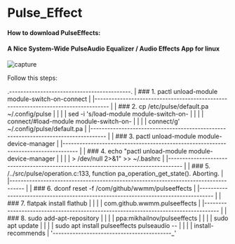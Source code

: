 # Pulse_Effect
#### How to download PulseEffects:
#### A Nice System-Wide PulseAudio Equalizer / Audio Effects App for linux

![capture](https://user-images.githubusercontent.com/62477193/95663492-2827d680-0b2f-11eb-9679-fa108c0243b6.png)

 Follow this steps:
 
.-_-_-_-_-_-_-_-_-_-_-_-_-_-_-_-_-_-_-_-_-_-_-_-_-_-_-_-_-_-_-_-_-_-_-_-_-_-_-_-_-_-_-.
|  ### 1. pactl unload-module module-switch-on-connect                                   |
 |----------------------------------------------------------------------------------- |
|  ### 2. cp /etc/pulse/default.pa ~/.config/pulse                                       |
 |                                                                                    |
|     sed -i 's/load-module module-switch-on-                                        |
 |                                                                                    |
|     connect/#load-module module-switch-on-                                         |
 |                                                                                    |
|     connect/g' ~/.config/pulse/default.pa                                          |
 |----------------------------------------------------------------------------------- |
|  ### 3. pactl unload-module module-device-manager                                      |
 |----------------------------------------------------------------------------------- |
|  ### 4. echo "pactl unload-module module-device-manager                                |
 |                                                                                    |
|     > /dev/null 2>&1" >> ~/.bashrc                                                 |
 |----------------------------------------------------------------------------------- |
|  ### 5. /../src/pulse/operation.c:133, function pa_operation_get_state(). Aborting.    |
 |----------------------------------------------------------------------------------- |
|  ### 6. dconf reset -f /com/github/wwmm/pulseeffects                                   |
 |----------------------------------------------------------------------------------- |
|  ### 7. flatpak install flathub                                                        |
 |                                                                                    |
|     com.github.wwmm.pulseeffects                                                   |
 |----------------------------------------------------------------------------------- |
|  ### 8. sudo add-apt-repository                                                        |
 |                                                                                    |
|     ppa:mikhailnov/pulseeffects                                                    |
 |                                                                                    |
|     sudo apt update                                                                |
 |                                                                                    |
|     sudo apt install pulseeffects pulseaudio --                                    |
 |                                                                                    |
|     install-recommends                                                             |
'_-_-_-_-_-_-_-_-_-_-_-_-_-_-_-_-_-_-_-_-_-_-_-_-_-_-_-_-_-_-_-_-_-_-_-_-_-_-_-_-_-_-_'

